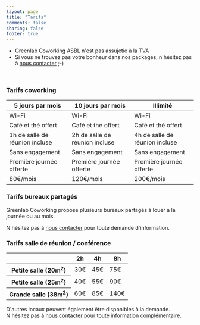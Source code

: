 ```yaml
---
layout: page
title: "Tarifs"
comments: false
sharing: false
footer: true
---
```


* Greenlab Coworking ASBL n'est pas assujetie à la TVA
* Si vous ne trouvez pas votre bonheur dans nos packages, n'hésitez pas à [nous contacter](/nous-contacter) ;-)

<br>

### Tarifs coworking

<table class="table table-bordered table-hover table-responsive">
  <thead>
    <tr>
      <th>5 jours par mois</th>
      <th>10 jours par mois</th>
      <th>Illimité</th>
    </tr>
  </thead>
  <tbody>
    <tr>
      <td>Wi-Fi</td>
      <td>Wi-Fi</td>
      <td>Wi-Fi</td>
    </tr>
    <tr>
      <td>Café et thé offert</td>
      <td>Café et thé offert</td>
      <td>Café et thé offert</td>
    </tr>
    <tr>
      <td>1h de salle de réunion incluse</td>
      <td>2h de salle de réunion incluse</td>
      <td>4h de salle de réunion incluse</td>
    </tr>
    <tr>
      <td>Sans engagement</td>
      <td>Sans engagement</td>
      <td>Sans engagement</td>
    </tr>
    <tr>
      <td>Première journée offerte</td>
      <td>Première journée offerte</td>
      <td>Première journée offerte</td>
    </tr>
    <tr>
      <td>80€/mois</td>
      <td>120€/mois</td>
      <td>200€/mois</td>
    </tr>
  </tbody>
</table>

### Tarifs bureaux partagés

Greenlab Coworking propose plusieurs bureaux partagés à louer à la journée ou au mois.

N'hésitez pas à [nous contacter](/nous-contacter) pour toute demande d'information.

### Tarifs salle de réunion / conférence

<table class="table table-bordered table-hover table-responsive">
  <thead>
    <tr>
      <th></th>
      <th>2h</th>
      <th>4h</th>
      <th>8h</th>
    </tr>
  </thead>
  <tbody>
    <tr>
      <th>Petite salle (20m<sup>2</sup>)</th>
      <td>30€</td>
      <td>45€</td>
      <td>75€</td>
    </tr>
    <tr>
      <th>Petite salle (25m<sup>2</sup>)</th>
      <td>40€</td>
      <td>55€</td>
      <td>90€</td>
    </tr>
    <tr>
      <th>Grande salle (38m<sup>2</sup>)</th>
      <td>60€</td>
      <td>85€</td>
      <td>140€</td>
    </tr>
  </tbody>
</table>

D'autres locaux peuvent également être disponibles à la demande. N'hésitez pas à [nous contacter](/nous-contacter) pour toute information complémentaire.
